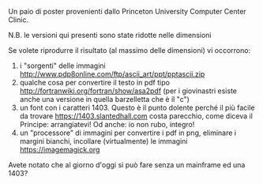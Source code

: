Un paio di poster provenienti dallo Princeton University Computer Center Clinic.

N.B. le versioni qui presenti sono state ridotte nelle dimensioni

Se volete riprodurre il risultato (al massimo delle dimensioni) vi occorrono:
1) i "sorgenti" delle immagini http://www.pdp8online.com/ftp/ascii_art/ppt/pptascii.zip
2) qualche cosa per convertire il testo in pdf tipo http://fortranwiki.org/fortran/show/asa2pdf (per i giovinastri esiste anche una versione in quella barzelletta che è il "c")
3) un font con i caratteri 1403. Questo è il punto dolente perché il più facile da trovare https://1403.slantedhall.com costa parecchio, come diceva il Principe: arrangiatevi! Od anche: io non rubo, integro!
4) un "processore" di immagini per convertire i pdf in png, eliminare i margini bianchi, incollare (virtualmente) le immagini https://imagemagick.org

Avete notato che al giorno d'oggi si può fare senza un mainframe ed una 1403?
